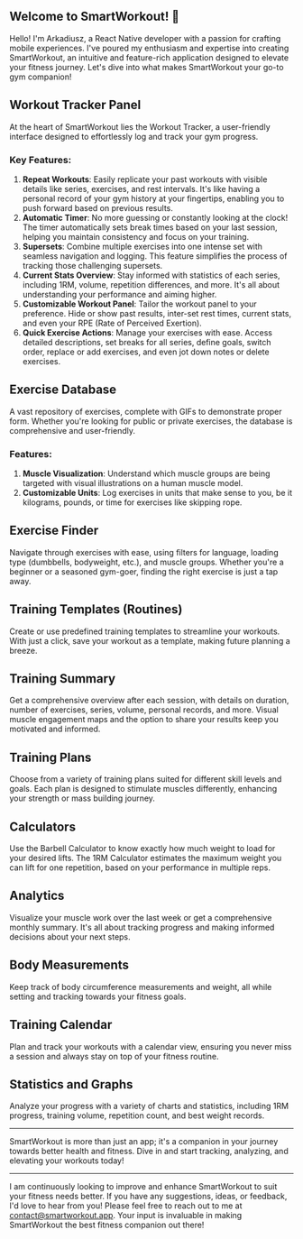 ## Welcome to SmartWorkout! 👋

Hello! I'm Arkadiusz, a React Native developer with a passion for crafting mobile experiences. I've poured my enthusiasm and expertise into creating SmartWorkout, an intuitive and feature-rich application designed to elevate your fitness journey. Let's dive into what makes SmartWorkout your go-to gym companion!

## **Workout Tracker Panel**

At the heart of SmartWorkout lies the Workout Tracker, a user-friendly interface designed to effortlessly log and track your gym progress.

### Key Features:

1. **Repeat Workouts**: Easily replicate your past workouts with visible details like series, exercises, and rest intervals. It's like having a personal record of your gym history at your fingertips, enabling you to push forward based on previous results.
2. **Automatic Timer**: No more guessing or constantly looking at the clock! The timer automatically sets break times based on your last session, helping you maintain consistency and focus on your training.
3. **Supersets**: Combine multiple exercises into one intense set with seamless navigation and logging. This feature simplifies the process of tracking those challenging supersets.
4. **Current Stats Overview**: Stay informed with statistics of each series, including 1RM, volume, repetition differences, and more. It's all about understanding your performance and aiming higher.
5. **Customizable Workout Panel**: Tailor the workout panel to your preference. Hide or show past results, inter-set rest times, current stats, and even your RPE (Rate of Perceived Exertion).
6. **Quick Exercise Actions**: Manage your exercises with ease. Access detailed descriptions, set breaks for all series, define goals, switch order, replace or add exercises, and even jot down notes or delete exercises.

## **Exercise Database**

A vast repository of exercises, complete with GIFs to demonstrate proper form. Whether you're looking for public or private exercises, the database is comprehensive and user-friendly.

### Features:

1. **Muscle Visualization**: Understand which muscle groups are being targeted with visual illustrations on a human muscle model.
2. **Customizable Units**: Log exercises in units that make sense to you, be it kilograms, pounds, or time for exercises like skipping rope.

## **Exercise Finder**

Navigate through exercises with ease, using filters for language, loading type (dumbbells, bodyweight, etc.), and muscle groups. Whether you're a beginner or a seasoned gym-goer, finding the right exercise is just a tap away.

## **Training Templates (Routines)**

Create or use predefined training templates to streamline your workouts. With just a click, save your workout as a template, making future planning a breeze.

## **Training Summary**

Get a comprehensive overview after each session, with details on duration, number of exercises, series, volume, personal records, and more. Visual muscle engagement maps and the option to share your results keep you motivated and informed.

## **Training Plans**

Choose from a variety of training plans suited for different skill levels and goals. Each plan is designed to stimulate muscles differently, enhancing your strength or mass building journey.

## **Calculators**

Use the Barbell Calculator to know exactly how much weight to load for your desired lifts. The 1RM Calculator estimates the maximum weight you can lift for one repetition, based on your performance in multiple reps.

## **Analytics**

Visualize your muscle work over the last week or get a comprehensive monthly summary. It's all about tracking progress and making informed decisions about your next steps.

## **Body Measurements**

Keep track of body circumference measurements and weight, all while setting and tracking towards your fitness goals.

## **Training Calendar**

Plan and track your workouts with a calendar view, ensuring you never miss a session and always stay on top of your fitness routine.

## **Statistics and Graphs**

Analyze your progress with a variety of charts and statistics, including 1RM progress, training volume, repetition count, and best weight records.

---

SmartWorkout is more than just an app; it's a companion in your journey towards better health and fitness. Dive in and start tracking, analyzing, and elevating your workouts today!

---

I am continuously looking to improve and enhance SmartWorkout to suit your fitness needs better. If you have any suggestions, ideas, or feedback, I'd love to hear from you! Please feel free to reach out to me at [contact@smartworkout.app](mailto:contact@smartworkout.app). Your input is invaluable in making SmartWorkout the best fitness companion out there!
